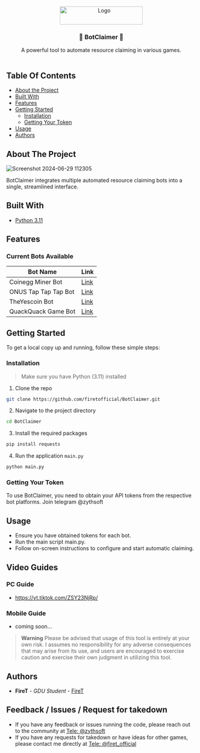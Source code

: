 <br/>
<p align="center">
  <a href="https://github.com/firetofficial/BotClaimer">
    <img src="https://i.imgur.com/bSb0JKK.png" alt="Logo" width="220" height="48">
  </a>
  <h3 align="center">🤖 BotClaimer 🤖</h3>

  <p align="center">
    A powerful tool to automate resource claiming in various games.
    <br/>
    <br/>
  </p>
</p>


## Table Of Contents

* [About the Project](#about-the-project)
* [Built With](#built-with)
* [Features](#features)
* [Getting Started](#getting-started)
  * [Installation](#installation)
  * [Getting Your Token](#getting-your-token)
* [Usage](#usage)
* [Authors](#authors)

## About The Project

![Screenshot 2024-06-29 112305](https://github.com/firetofficial/BotClaimer/assets/120646974/6a16ffea-aa29-4c66-95f4-02c749995a4c)

BotClaimer integrates multiple automated resource claiming bots into a single, streamlined interface.

## Built With

- [Python 3.11](https://www.python.org/)
  
## Features

### Current Bots Available
| Bot Name               | Link                                                                                   |
|------------------------|----------------------------------------------------------------------------------------|
| Coinegg Miner Bot      | [Link](https://t.me/coinegg_miner_bot/miniapp?startapp=kBNoWEHfEAAY53q4c28)           |
| ONUS Tap Tap Tap Bot   | [Link](https://t.me/onus_tap_tap_tap_bot?start=1720343272633)                           |
| TheYescoin Bot         | [Link](https://t.me/theYescoin_bot/Yescoin?startapp=vgeCvo)                             |
| QuackQuack Game Bot    | [Link](https://t.me/quackquack_game_bot/myapp?startapp=JjpxaUV31D)                     |

## Getting Started

To get a local copy up and running, follow these simple steps:

### Installation
> Make sure you have Python (3.11) installed
1. Clone the repo

```sh
git clone https://github.com/firetofficial/BotClaimer.git
```

2. Navigate to the project directory

```sh
cd BotClaimer
```

3. Install the required packages

```sh
pip install requests
```
4. Run the application `main.py`

```sh
python main.py
```

### Getting Your Token
To use BotClaimer, you need to obtain your API tokens from the respective bot platforms.
Join telegram @zythsoft

## Usage
- Ensure you have obtained tokens for each bot.
- Run the main script main.py.
- Follow on-screen instructions to configure and start automatic claiming.
  

## Video Guides
### PC Guide 
- https://vt.tiktok.com/ZSY23NjRp/
### Mobile Guide
- coming soon...


> **Warning**
> Please be advised that usage of this tool is entirely at your own risk. I assumes no responsibility for any adverse consequences that may arise from its use, and users are encouraged to exercise caution and exercise their own judgment in utilizing this tool.

## Authors

* **FireT** - *GDU Student* - [FireT](https://github.com/firetofficial)


## Feedback / Issues / Request for takedown
- If you have any feedback or issues running the code, please reach out to the community at [Tele: @zythsoft](https://t.me/zythsoft)
- If you have any requests for takedown or have ideas for other games, please contact me directly at [Tele: @firet_official](https://t.me/firet_official)
